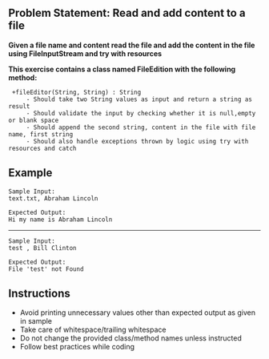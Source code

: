 ## Problem Statement: Read and add content to a file

**Given a file name and content read the file and add the content in the file using FileInputStream and try with resources**

**This exercise contains a class named FileEdition with the following method:**

     +fileEditor(String, String) : String  
         - Should take two String values as input and return a string as result
         - Should validate the input by checking whether it is null,empty or blank space    
         - Should append the second string, content in the file with file name, first string      
         - Should also handle exceptions thrown by logic using try with resources and catch      

## Example
    Sample Input:
    text.txt, Abraham Lincoln      
    
    Expected Output:
    Hi my name is Abraham Lincoln
--------------------------------------------------------
    Sample Input:
    test , Bill Clinton
        
    Expected Output:
    File 'test' not Found

## Instructions

- Avoid printing unnecessary values other than expected output as given in sample
- Take care of whitespace/trailing whitespace
- Do not change the provided class/method names unless instructed
- Follow best practices while coding